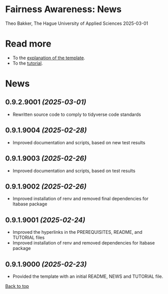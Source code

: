 # Fairness Awareness: News
Theo Bakker, The Hague University of Applied Sciences
2025-03-01

<a name="top"></a>

# Read more

- To the [explanation of the template](README.md).
- To the [tutorial](TUTORIAL.md).

# News

## 0.9.2.9001 *(2025-03-01)*

- Rewritten source code to comply to tidyverse code standards

## 0.9.1.9004 *(2025-02-28)*

- Improved documentation and scripts, based on new test results

## 0.9.1.9003 *(2025-02-26)*

- Improved documentation and scripts, based on test results

## 0.9.1.9002 *(2025-02-26)*

- Improved installation of renv and removed final dependencies for
  ltabase package

## 0.9.1.9001 *(2025-02-24)*

- Improved the hyperlinks in the PREREQUISITES, README, and TUTORIAL
  files
- Improved installation of renv and removed dependencies for ltabase
  package

## 0.9.1.9000 *(2025-02-23)*

- Provided the template with an initial README, NEWS and TUTORIAL file.

[Back to top](#top)
